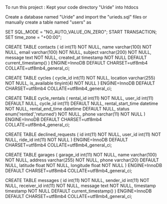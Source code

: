 To run this project : Kept your code directory "Uride" into htdocs

Create a database named "Uride" and import the "urieds.sql" files or manually create a table named "users" as

SET SQL_MODE = "NO_AUTO_VALUE_ON_ZERO"; START TRANSACTION; SET time_zone = "+00:00";

CREATE TABLE contacts ( id int(11) NOT NULL, name varchar(100) NOT NULL, email varchar(100) NOT NULL, subject varchar(200) NOT NULL, message text NOT NULL, created_at timestamp NOT NULL DEFAULT current_timestamp() ) ENGINE=InnoDB DEFAULT CHARSET=utf8mb4 COLLATE=utf8mb4_general_ci;

CREATE TABLE cycles ( cycle_id int(11) NOT NULL, location varchar(255) NOT NULL, is_available tinyint(4) NOT NULL ) ENGINE=InnoDB DEFAULT CHARSET=utf8mb4 COLLATE=utf8mb4_general_ci;

CREATE TABLE cycle_rentals ( rental_id int(11) NOT NULL, user_id int(11) DEFAULT NULL, cycle_id int(11) DEFAULT NULL, rental_start_time datetime NOT NULL, rental_end_time datetime DEFAULT NULL, status enum('rented','returned') NOT NULL, phone varchar(11) NOT NULL ) ENGINE=InnoDB DEFAULT CHARSET=utf8mb4 COLLATE=utf8mb4_general_ci;

CREATE TABLE declined_requests ( id int(11) NOT NULL, user_id int(11) NOT NULL, ride_id int(11) NOT NULL ) ENGINE=InnoDB DEFAULT CHARSET=utf8mb4 COLLATE=utf8mb4_general_ci;

CREATE TABLE garages ( garage_id int(11) NOT NULL, name varchar(100) NOT NULL, address varchar(255) NOT NULL, phone varchar(20) DEFAULT NULL, latitude float NOT NULL, longitude float NOT NULL ) ENGINE=InnoDB DEFAULT CHARSET=utf8mb4 COLLATE=utf8mb4_general_ci;

CREATE TABLE messages ( id int(11) NOT NULL, sender_id int(11) NOT NULL, receiver_id int(11) NOT NULL, message text NOT NULL, timestamp timestamp NOT NULL DEFAULT current_timestamp() ) ENGINE=InnoDB DEFAULT CHARSET=utf8mb4 COLLATE=utf8mb4_general_ci;
